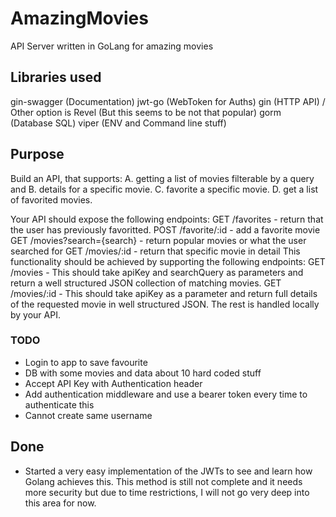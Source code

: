 # AmazingMovies

API Server written in GoLang for amazing movies

## Libraries used

gin-swagger (Documentation)
jwt-go (WebToken for Auths)
gin (HTTP API) / Other option is Revel (But this seems to be not that popular)
gorm (Database SQL)
viper (ENV and Command line stuff)

## Purpose

Build an API, that supports:
A. getting a list of movies filterable by a query and B. details for a specific movie.
C. favorite a specific movie.
D. get a list of favorited movies.

Your API should expose the following endpoints:
GET /favorites - return that the user has previously favoritted.
POST /favorite/:id - add a favorite movie
GET /movies?search={search} - return popular movies or what the user searched for GET /movies/:id - return that specific movie in detail
This functionality should be achieved by supporting the following endpoints:
GET /movies - This should take apiKey and searchQuery as parameters and return a well structured JSON collection of matching movies.
GET /movies/:id - This should take apiKey as a parameter and return full details of the requested movie in well structured JSON.
The rest is handled locally by your API.

### TODO

- Login to app to save favourite
- DB with some movies and data about 10 hard coded stuff
- Accept API Key with Authentication header
- Add authentication middleware and use a bearer token every time to authenticate this
- Cannot create same username

## Done

- Started a very easy implementation of the JWTs to see and learn how Golang achieves this. This method is still not complete and it needs more security but due to time restrictions, I will not go very deep into this area for now.
